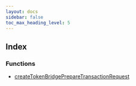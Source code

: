 ```yaml
---
layout: docs
sidebar: false
toc_max_heading_level: 5
---
```


## Index

### Functions

- [createTokenBridgePrepareTransactionRequest](functions/createTokenBridgePrepareTransactionRequest.md)
